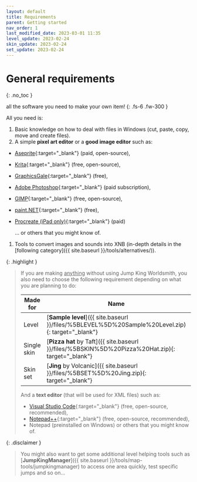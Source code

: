```yaml
---
layout: default
title: Requirements
parent: Getting started
nav_order: 1
last_modified_date: 2023-03-01 11:35
level_update: 2023-02-24 
skin_update: 2023-02-24
set_update: 2023-02-24
---
```


# General requirements
{: .no_toc }

all the software you need to make your own item!<!-- more -->
{: .fs-6 .fw-300 }

All you need is:
1. Basic knowledge on how to deal with files in Windows (cut, paste, copy, move and create files).
2. A simple **pixel art editor** or a **good image editor** such as:
  - [Aseprite](https://www.aseprite.org/){:target="_blank"} (paid, open-source),
  - [Krita](https://krita.org/){:target="_blank"} (free, open-source),
  - [GraphicsGale](https://graphicsgale.com/us/){:target="_blank"} (free),
  - [Adobe Photoshop](https://www.adobe.com/products/photoshop.html){:target="_blank"} (paid subscription),
  - [GIMP](https://www.gimp.org/){:target="_blank"} (free, open-source),
  - [paint.NET](https://www.getpaint.net/){:target="_blank"} (free),
  - [Procreate (iPad only)](https://procreate.com){:target="_blank"} (paid)
  
    ... or others that you might know of.
1. <!-- [**Jump King Worldsmith**]({{ site.baseurl }}/tools/worldsmith) or other alternative --> Tools to convert images and sounds into XNB (in-depth details in the [following category]({{ site.baseurl }}/tools/alternatives/)).

{: .highlight }
> If you are making <u>anything</u> without using Jump King Worldsmith, you also need to choose the following requirement depending on what you are planning to do:
> 
> |Made for|Name|Last updated|
> |---|---|---|
> |Level|[__Sample level__]({{ site.baseurl }}/files/%5BLEVEL%5D%20Sample%20Level.zip){: target="_blank"}|{{ level_update | date: "%-d %B %Y" }}|
> |Single skin|[__Pizza hat__ by Taft]({{ site.baseurl }}/files/%5BSKIN%5D%20Pizza%20Hat.zip){: target="_blank"}|{{ skin_update | date: "%-d %B %Y" }}|
> |Skin set|[__Jing__ by Volcanic]({{ site.baseurl }}/files/%5BSET%5D%20Jing.zip){: target="_blank"}|{{ set_update | date: "%-d %B %Y" }}|
> 
> And a **text editor** (that will be used for XML files) such as:
> - [Visual Studio Code](https://code.visualstudio.com/){:target="_blank"} (free, open-source, recommended),
> - [Notepad++](https://notepad-plus-plus.org/){:target="_blank"} (free, open-source, recommended),
> - Notepad (preinstalled on Windows) or others that you might know of.

{: .disclaimer }
> You might also want to get some additional level helping tools such as [**JumpKingManager**]({{ site.baseurl }}/tools/map-tools/jumpkingmanager) to access one area quickly, test specific jumps and so on...